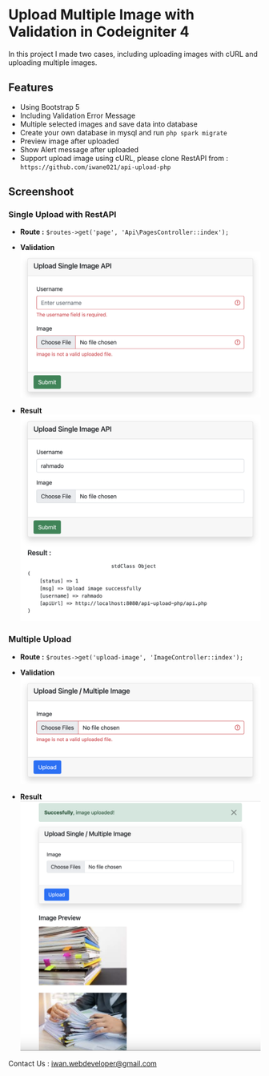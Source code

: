 # Upload Multiple Image with Validation in Codeigniter 4

In this project I made two cases, including uploading images with cURL and uploading multiple images.

## Features

- Using Bootstrap 5
- Including Validation Error Message
- Multiple selected images and save data into database 
- Create your own database in mysql and run `php spark migrate`
- Preview image after uploaded
- Show Alert message after uploaded
- Support upload image using cURL, please clone RestAPI from : `https://github.com/iwane021/api-upload-php`

## Screenshoot

### Single Upload with RestAPI
- **Route :** `$routes->get('page', 'Api\PagesController::index');`

- **Validation**
![upload-single-validation](https://github.com/iwane021/ci4-upload-image-sample/blob/main/public/assets/upload-single-validation.png "upload single image validation")

- **Result**
![upload-single-result](https://github.com/iwane021/ci4-upload-image-sample/blob/main/public/assets/upload-single-result.png "upload single image result")

### Multiple Upload
- **Route :** `$routes->get('upload-image', 'ImageController::index');`

- **Validation**
![upload-multiple-validation](https://github.com/iwane021/ci4-upload-image-sample/blob/main/public/assets/upload-multiple-validation.png "upload multiple image validation")

- **Result**
![upload-multiple-result](https://github.com/iwane021/ci4-upload-image-sample/blob/main/public/assets/upload-multiple-result.png "upload multiple image result")



Contact Us : [iwan.webdeveloper@gmail.com](mailto:iwan.webdeveloper@gmail.com)
